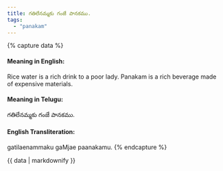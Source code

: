 ```yaml
---
title: గతిలేనమ్మకు గంజే పానకము.
tags:
  - "panakam"
---
```


{% capture data %}
#### Meaning in English:
Rice water is a rich drink to a poor lady.
Panakam is a rich beverage made of expensive materials.

#### Meaning in Telugu:
గతిలేనమ్మకు గంజే పానకము.

#### English Transliteration:
gatilaenammaku gaMjae paanakamu.
{% endcapture %}

<div class="notice">{{ data | markdownify }}</div>

